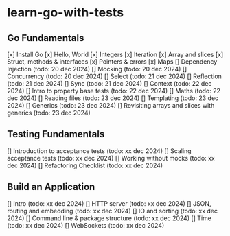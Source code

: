 # learn-go-with-tests

## Go Fundamentals

[x] Install Go
[x] Hello, World
[x] Integers
[x] Iteration
[x] Array and slices
[x] Struct, methods & interfaces
[x] Pointers & errors
[x] Maps
[] Dependency Injection (todo: 20 dec 2024)
[] Mocking (todo: 20 dec 2024)
[] Concurrency (todo: 20 dec 2024)
[] Select (todo: 21 dec 2024)
[] Reflection (todo: 21 dec 2024)
[] Sync (todo: 21 dec 2024)
[] Context (todo: 22 dec 2024)
[] Intro to property base tests (todo: 22 dec 2024)
[] Maths (todo: 22 dec 2024)
[] Reading files (todo: 23 dec 2024)
[] Templating (todo: 23 dec 2024)
[] Generics (todo: 23 dec 2024)
[] Revisiting arrays and slices with generics (todo: 23 dec 2024)

## Testing Fundamentals

[] Introduction to acceptance tests (todo: xx dec 2024)
[] Scaling acceptance tests (todo: xx dec 2024)
[] Working without mocks (todo: xx dec 2024)
[] Refactoring Checklist (todo: xx dec 2024)

## Build an Application

[] Intro (todo: xx dec 2024)
[] HTTP server (todo: xx dec 2024)
[] JSON, routing and embedding (todo: xx dec 2024)
[] IO and sorting (todo: xx dec 2024)
[] Command line & package structure (todo: xx dec 2024)
[] Time (todo: xx dec 2024)
[] WebSockets (todo: xx dec 2024)
